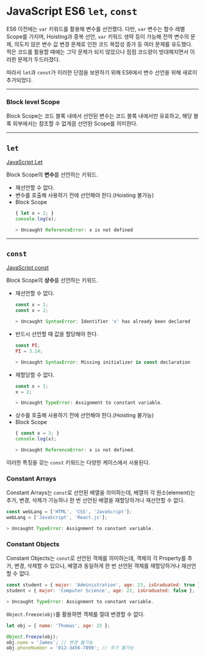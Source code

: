 # JavaScript ES6 `let`, `const`

ES6 이전에는 `var` 키워드를 활용해 변수를 선언했다. 다만, `var` 변수는 함수 레벨 Scope를 가지며, Hoisting과 중복 선언, `var` 키워드 생략 등이 가능해 전역 변수의 문제, 의도치 않은 변수 값 변경 문제로 인한 코드 복잡성 증가 등 여러 문제를 유도했다. 적은 코드를 활용할 때에는 그닥 문제가 되지 않았으나 점점 코드량이 방대해지면서 이러한 문제가 두드러졌다.

따라서 `let`과 `const`가 이러한 단점을 보완하기 위해 ES6에서 변수 선언을 위해 새로이 추가되었다.

---

### Block level Scope

Block Scope는 코드 블록 내에서 선언된 변수는 코드 블록 내에서만 유효하고, 해당 블록 외부에서는 참조할 수 없게끔 선언된 Scope를 의미한다.

---

## `let`

[JavaScript Let](https://www.w3schools.com/js/js_let.asp)

Block Scope의 **변수**를 선언하는 키워드.

- 재선언할 수 없다.
- 변수를 호출해 사용하기 전에 선언해야 한다.(Hoisting 불가능)
- Block Scope
  ```jsx
  { let x = 2; }
  console.log(x);

  > Uncaught ReferenceError: x is not defined
  ```

---

## `const`

[JavaScript const](https://www.w3schools.com/js/js_const.asp)

Block Scope의 **상수**를 선언하는 키워드.

- 재선언할 수 없다.
  ```jsx
  const x = 1;
  const x = 2;

  > Uncaught SyntaxError: Identifier 'x' has already been declared
  ```
- 반드시 선언할 때 값을 할당해야 한다.
  ```jsx
  const PI;
  PI = 3.14;

  > Uncaught SyntaxError: Missing initializer in const declaration
  ```
- 재할당할 수 없다.
  ```jsx
  const x = 1;
  x = 2;

  > Uncaught TypeError: Assignment to constant variable.
  ```
- 상수를 호출해 사용하기 전에 선언해야 한다.(Hoisting 불가능)
- Block Scope
  ```jsx
  { const x = 3; }
  console.log(x);

  > Uncaught ReferenceError: x is not defined.
  ```

이러한 특징을 갖는 `const` 키워드는 다양한 케이스에서 사용된다.

### Constant Arrays

Constant Arrays는 `const`로 선언된 배열을 의미하는데, 배열의 각 원소(element)는 추가, 변경, 삭제가 가능하나 한 번 선언된 배열을 재할당하거나 재선언할 수 없다.

```jsx
const webLang = ['HTML', 'CSS', 'JavaScript'];
webLang = ['JavaScript', 'React.js'];

> Uncaught TypeError: Assignment to constant variable.
```

### Constant Objects

Constant Objects는 `const`로 선언된 객체를 의미하는데, 객체의 각 Property를 추가, 변경, 삭제할 수 있으나, 배열과 동일하게 한 번 선언된 객체를 재할당하거나 재선언할 수 없다.

```jsx
const student = { major: 'Administration', age: 23, isGraduated: true };
student = { major: 'Computer Science', age: 22, isGraduated: false };

> Uncaught TypeError: Assignment to constant variable.
```

`Object.freeze(obj)`를 활용하면 객체를 절대 변경할 수 없다.

```jsx
let obj = { name: 'Thomas', age: 23 };

Object.freeze(obj);
obj.name = 'James'; // 변경 불가능
obj.phoneNumber = '012-3456-7899'; // 추가 불가능
```
